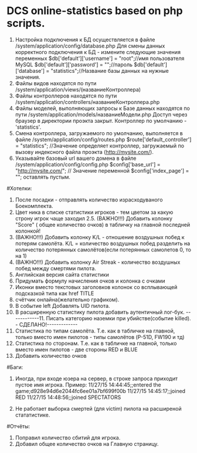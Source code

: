 # DCS online-statistics based on php scripts.

1. Настройка подключения к БД осуществляется в файле /system/application/config/database.php
Для смены данных корректного подключения к БД - измените следующие значения переменных
$db['default']['username'] = "root";//имя пользователя MySQL
$db['default']['password'] = "";//пароль
$db['default']['database'] = "statistics";//Название базы данных
на нужные значения.
2. Файлы видов находятся по пути /system/application/views/(названиеКонтроллера)
3. Файлы контроллеров находятся по пути /system/application/controllers/названиеКонтроллера.php
4. Файлы моделей, выполняющих запросы к Базе данных находятся по пути /system/application/models/названиеМодели.php
Доступ через браузер в директории проэкта закрыт.
Контроллер по умолчанию - 'statistics'.
5. Смена контроллера, загружаемого по умолчанию, выполняется в файле /system/application/config/routes.php
$route['default_controller'] = "statistics"; //Значение определяет контроллер, загружаемый по вызову индексного файла
проэкта (http://mysite.com/).
6. Указывайте базовый url вашего домена в файле /system/application/config/config.php
$config['base_url']	= "http://mysite.com/"; //
Значение переменной $config['index_page'] = ""; оставлять пустым.

#Хотелки:
1. После посадки - отправлять количество израсходуваного Боекомплекта.
2. Цвет ника в списке статистики игроков - тем цветом за какую строну игрок чаще заходил
2.5. (ВАЖНО!!!) Добавить колонку "Score" ( общее количество очков) в табличку на главной последней колонкой!
3. (ВАЖНО!!!) Добавить колонку K/L - отношение воздушных побед к потерям самолёта. K/L = количество воздушных побед разделить на количество потерянных самолётов(если потерянных самолетов 0, то на 1)
4. (ВАЖНО!!!) Добавить колонку Air Streak - количество воздушных побед между смертями пилота.
5. Английская версия сайта статистики
6. Придумать формулу начисления очков и колонка с очками
7. Иконки вместо текстовых заголовков колонок со всплывающей подсказкой типа как href TITLE
8. счётчик онлайна(желательно графиком).
9. В событие left Добавлять UID пилота.
10. В расширенную статистику пилота добавить аутентичный лог-бук.
------------11. Писать категорию наземки при убийстве(событие killed). - СДЕЛАНО!-------------
12. Статистика по типам самолёта. Т.е. как в табличке на главной, только вместо имен пилотов - типы самолётов (P-51D, FW190 и тд)
13. Статистика по сторонам. Т.е. как в табличке на главной, только вместо имен пилотов - две стороны RED и BLUE
14. Добавить количество очков

#Баги:

1. Иногда, при входе юзера на сервер, в строке запроса приходит пустое имя игрока. Пример:
11/27/15 14:44:45;;entered the game;d928e94d6e2044fc6ee01a7bf699f00b
11/27/15 14:45:17;;joined RED
11/27/15 14:48:56;;joined SPECTATORS


2. Не работает выборка смертей (для victim) пилота на расширеной стататистике.

#Отчёты:
1. Поправил количество сбитий для игрока.
2. Добавил общее количество очков на Главную страницу.